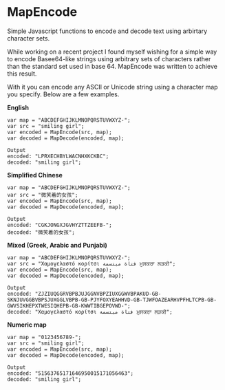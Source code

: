# MapEncode
Simple Javascript functions to encode and decode text using arbirtary character sets.

While working on a recent project I found myself wishing for a simple way to encode Basee64-like strings using arbitrary sets of characters rather than the standard set used in base 64. MapEncode was written to achieve this result.

With it you can encode any ASCII or Unicode string using a character map you specify. Below are a few examples.

**English**

```
var map = "ABCDEFGHIJKLMNOPQRSTUVWXYZ-";
var src = "smiling girl";
var encoded = MapEncode(src, map);
var decoded = MapDecode(encoded, map);

Output
encoded: "LPRXECHBYLWACNHXKCKBC";
decoded: "smiling girl";
```

**Simplified Chinese**
```
var map = "ABCDEFGHIJKLMNOPQRSTUVWXYZ-";
var src = "微笑着的女孩";
var encoded = MapEncode(src, map);
var decoded = MapDecode(encoded, map);

Output
encoded: "CGKJONGXJGVHYZTTZEEFB-";
decoded: "微笑着的女孩";
```

**Mixed (Greek, Arabic and Punjabi)**
```
var map = "ABCDEFGHIJKLMNOPQRSTUVWXYZ-";
var src = "Χαμογελαστό κορίτσι فتاة مبتسمة ਮੁਸਕਰਾ ਲੜਕੀ";
var encoded = MapEncode(src, map);
var decoded = MapDecode(encoded, map);

Output
encoded: "ZJZIUQGGRVBPBJUJGGNVBPZIUXGGWVBPAKUD-GB-SKNJUVGGBVBPSJUXGGLVBPB-GB-PJYFOXYEAHHVD-GB-TJWFOAZEARHVPFHLTCPB-GB-GWVSIKHEPXTWESIQHEPB-GB-KWWTIBGEPOVWD-";
decoded: "Χαμογελαστό κορίτσι فتاة مبتسمة ਮੁਸਕਰਾ ਲੜਕੀ";
```

**Numeric map**
```
var map = "0123456789-";
var src = "smiling girl";
var encoded = MapEncode(src, map);
var decoded = MapDecode(encoded, map);

Output
encoded: "51563765171646950015171056463";
decoded: "smiling girl";
```


